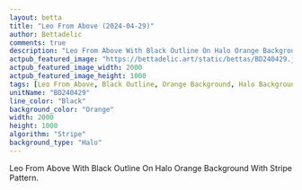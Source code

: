 ```yaml
---
layout: betta
title: "Leo From Above (2024-04-29)"
author: Bettadelic
comments: true
description: "Leo From Above With Black Outline On Halo Orange Background With Stripe Pattern."
actpub_featured_image: "https://bettadelic.art/static/bettas/BD240429.jpg"
actpub_featured_image_width: 2000
actpub_featured_image_height: 1000
tags: [Leo From Above, Black Outline, Orange Background, Halo Background Pattern, Stripe Pattern, April 2024]
unitName: "BD240429"
line_color: "Black"
background_color: "Orange"
width: 2000
height: 1000
algorithm: "Stripe"
background_type: "Halo"
---
```


Leo From Above With Black Outline On Halo Orange Background With Stripe Pattern.
